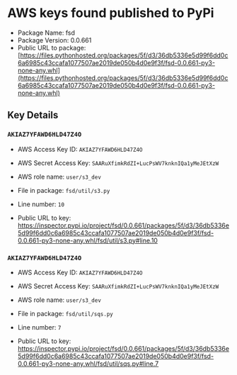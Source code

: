 # AWS keys found published to PyPi

* Package Name: fsd
* Package Version: 0.0.661
* Public URL to package: [https://files.pythonhosted.org/packages/5f/d3/36db5336e5d99f6dd0c6a6985c43ccafa1077507ae2019de050b4d0e9f3f/fsd-0.0.661-py3-none-any.whl](https://files.pythonhosted.org/packages/5f/d3/36db5336e5d99f6dd0c6a6985c43ccafa1077507ae2019de050b4d0e9f3f/fsd-0.0.661-py3-none-any.whl)

## Key Details

### `AKIAZ7YFAWD6HLD47Z4O`

* AWS Access Key ID: `AKIAZ7YFAWD6HLD47Z4O`
* AWS Secret Access Key: `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` 
* AWS role name: `user/s3_dev`
* File in package: `fsd/util/s3.py`
* Line number: `10`

* Public URL to key: https://inspector.pypi.io/project/fsd/0.0.661/packages/5f/d3/36db5336e5d99f6dd0c6a6985c43ccafa1077507ae2019de050b4d0e9f3f/fsd-0.0.661-py3-none-any.whl/fsd/util/s3.py#line.10



### `AKIAZ7YFAWD6HLD47Z4O`

* AWS Access Key ID: `AKIAZ7YFAWD6HLD47Z4O`
* AWS Secret Access Key: `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` 
* AWS role name: `user/s3_dev`
* File in package: `fsd/util/sqs.py`
* Line number: `7`

* Public URL to key: https://inspector.pypi.io/project/fsd/0.0.661/packages/5f/d3/36db5336e5d99f6dd0c6a6985c43ccafa1077507ae2019de050b4d0e9f3f/fsd-0.0.661-py3-none-any.whl/fsd/util/sqs.py#line.7


